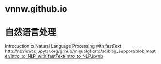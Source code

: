 # vnnw.github.io
# 自然语言处理
  Introduction to Natural Language Processing with fastText
  http://nbviewer.jupyter.org/github/miguelgfierro/sciblog_support/blob/master/Intro_to_NLP_with_fastText/Intro_to_NLP.ipynb
